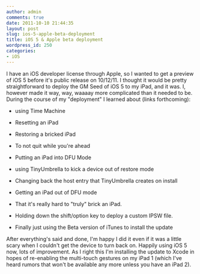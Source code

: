 ```yaml
---
author: admin
comments: true
date: 2011-10-10 21:44:35
layout: post
slug: ios-5-apple-beta-deployment
title: iOS 5 & Apple beta deployment
wordpress_id: 250
categories:
- iOS
---
```


I have an iOS developer license through Apple, so I wanted to get a preview of iOS 5 before it's public release on 10/12/11. I thought it would be pretty straightforward to deploy the GM Seed of iOS 5 to my iPad, and it was. I, however made it way, way, waaaay more complicated than it needed to be. During the course of my "deployment" I learned about (links forthcoming):



	
  * using Time Machine

	
  * Resetting an iPad

	
  * Restoring a bricked iPad

	
  * To not quit while you're ahead

	
  * Putting an iPad into DFU Mode

	
  * using TinyUmbrella to kick a device out of restore mode

	
  * Changing back the host entry that TinyUmbrella creates on install

	
  * Getting an iPad out of DFU mode

	
  * That it's really hard to "truly" brick an iPad.

	
  * Holding down the shift/option key to deploy a custom IPSW file.

	
  * Finally just using the Beta version of iTunes to install the update


After everything's said and done, I'm happy I did it even if it was a little scary when I couldn't get the device to turn back on. Happily using iOS 5 now, lots of improvement. As I right this I'm installing the update to Xcode in hopes of re-enabling the multi-touch gestures on my iPad 1 (which I've heard rumors that won't be available any more unless you have an iPad 2).


